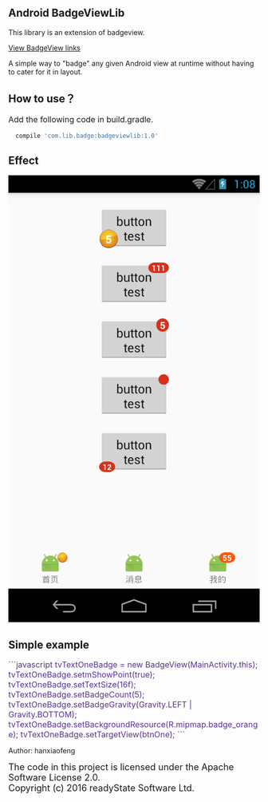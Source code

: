 <h2>Android BadgeViewLib</h2>

This library is an extension of badgeview.

<a href="https://github.com/jgilfelt/android-viewbadger">View BadgeView links</a>

A simple way to "badge" any given Android view at runtime without having to cater for it in layout.
<br />
<h2>How to use？</h2>

<font size=3>Add the following code in build.gradle.</font>

```javascript
  compile 'com.lib.badge:badgeviewlib:1.0'
```

<h2>Effect</h2>

![image](https://github.com/hanxiaofeng/BadgeViewLib/blob/master/app/src/main/res/drawable/device-2016-07-14-210846.png?raw=true)
<br />
<h2>Simple example</h2>

<font size = 3 color="#583294">
```javascript
tvTextOneBadge = new BadgeView(MainActivity.this);
tvTextOneBadge.setmShowPoint(true);
tvTextOneBadge.setTextSize(16f);
tvTextOneBadge.setBadgeCount(5);
tvTextOneBadge.setBadgeGravity(Gravity.LEFT | Gravity.BOTTOM);
tvTextOneBadge.setBackgroundResource(R.mipmap.badge_orange);
tvTextOneBadge.setTargetView(btnOne);
```
</font>

Author: hanxiaofeng

<font size=4>The code in this project is licensed under the Apache Software License 2.0. </font>
<br />
<font size=4>Copyright (c) 2016 readyState Software Ltd.</font>
